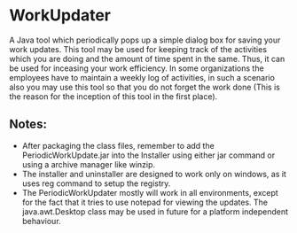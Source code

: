 # WorkUpdater
A Java tool which periodically pops up a simple dialog box for saving your work updates. This tool may be used for keeping track of the activities which you are doing and the amount of time spent in the same. Thus, it can be used for inceasing your work efficiency. In some organizations the employees have to maintain a weekly log of activities, in such a scenario also you may use this tool so that you do not forget the work done (This is the reason for the inception of this tool in the first place).

## Notes:
- After packaging the class files, remember to add the PeriodicWorkUpdate.jar into the Installer using either jar command or using a archive manager like winzip.
- The installer and uninstaller are designed to work only on windows, as it uses reg command to setup the registry.
- The PeriodicWorkUpdater mostly will work in all environments, except for the fact that it tries to use notepad for viewing the updates. The java.awt.Desktop class may be used in future for a platform independent behaviour.
